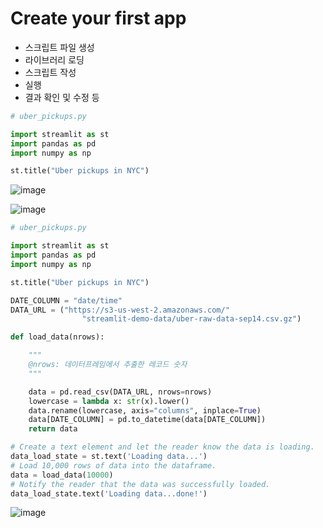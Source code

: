 # Create your first app
- 스크립트 파일 생성
- 라이브러리 로딩
- 스크립트 작성
- 실행
- 결과 확인 및 수정 등

```python
# uber_pickups.py

import streamlit as st
import pandas as pd
import numpy as np

st.title("Uber pickups in NYC")


```

![image](https://user-images.githubusercontent.com/102650331/169686010-df8b217b-6d42-466c-9a33-79ac26177094.png)

![image](https://user-images.githubusercontent.com/102650331/169686407-a148a995-0832-446b-bb8d-7814a5c02c62.png)

```python
# uber_pickups.py

import streamlit as st
import pandas as pd
import numpy as np

st.title("Uber pickups in NYC")

DATE_COLUMN = "date/time"
DATA_URL = ("https://s3-us-west-2.amazonaws.com/"
                "streamlit-demo-data/uber-raw-data-sep14.csv.gz")

def load_data(nrows):

    """
    @nrows: 데이터프레임에서 추출한 레코드 숫자
    """

    data = pd.read_csv(DATA_URL, nrows=nrows)
    lowercase = lambda x: str(x).lower()
    data.rename(lowercase, axis="columns", inplace=True)
    data[DATE_COLUMN] = pd.to_datetime(data[DATE_COLUMN])
    return data

# Create a text element and let the reader know the data is loading.
data_load_state = st.text('Loading data...')
# Load 10,000 rows of data into the dataframe.
data = load_data(10000)
# Notify the reader that the data was successfully loaded.
data_load_state.text('Loading data...done!')

```

![image](https://user-images.githubusercontent.com/102650331/169686499-a236d278-94df-47e8-b9f6-28eba331e02a.png)

